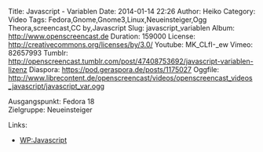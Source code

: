 Title: Javascript - Variablen
Date: 2014-01-14 22:26
Author: Heiko
Category: Video
Tags: Fedora,Gnome,Gnome3,Linux,Neueinsteiger,Ogg Theora,screencast,CC by,Javascript
Slug: javascript_variablen
Album: http://www.openscreencast.de
Duration: 159000
License: http://creativecommons.org/licenses/by/3.0/
Youtube: MK_CLfI-_ew
Vimeo: 82657993
Tumblr: http://openscreencast.tumblr.com/post/47408753692/javascript-variablen-lizenz
Diaspora: https://pod.geraspora.de/posts/1175027
Oggfile: http://www.librecontent.de/openscreencast/videos/openscreencast_videos_javascript/javascript_var.ogg

Ausgangspunkt: Fedora 18  
Zielgruppe: Neueinsteiger  

Links:

  * [WP:Javascript](http://de.wikipedia.org/wiki/Javascript "Link zu WP" )


